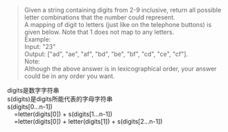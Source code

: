>Given a string containing digits from 2-9      inclusive, return all possible letter combinations that the number could represent.      
A mapping of digit to letters (just like on the     telephone buttons) is given below. Note that 1 does not map to any letters.    
Example:    
Input: "23"   
Output: ["ad", "ae", "af", "bd", "be", "bf", "cd", "ce", "cf"].    
Note:    
Although the above answer is in lexicographical order, your answer could be in any order you want.


digits是数字字符串    
s(digits)是digits所能代表的字母字符串   
s(digits[0...n-1])   
&nbsp; &nbsp;    =letter(digits[0]) + s(digits[1...n-1])   
&nbsp; &nbsp; =letter(digits[0]) + letter(digits[1]) + s(digits[2...n-1])
